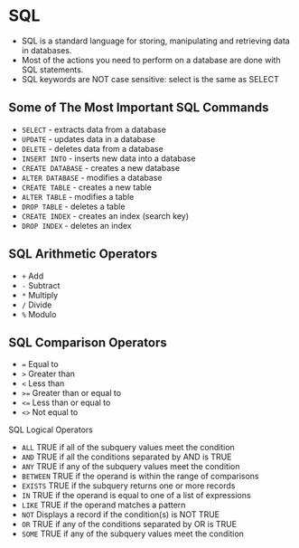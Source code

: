 # SQL
- SQL is a standard language for storing, manipulating and retrieving data in databases. 
- Most of the actions you need to perform on a database are done with SQL statements.
- SQL keywords are NOT case sensitive: select is the same as SELECT

## Some of The Most Important SQL Commands
- `SELECT` - extracts data from a database
- `UPDATE` - updates data in a database
- `DELETE` - deletes data from a database
- `INSERT INTO` - inserts new data into a database
- `CREATE DATABASE` - creates a new database
- `ALTER DATABASE` - modifies a database
- `CREATE TABLE` - creates a new table
- `ALTER TABLE` - modifies a table
- `DROP TABLE` - deletes a table
- `CREATE INDEX` - creates an index (search key)
- `DROP INDEX` - deletes an index

## SQL Arithmetic Operators
- `+`	Add	
- `-`	Subtract	
- `*`	Multiply	
- `/`	Divide	
- `%`	Modulo

## SQL Comparison Operators
- `=`	Equal to	
- `>`	Greater than	
- `<`	Less than	
- `>=`	Greater than or equal to	
- `<=`	Less than or equal to	
- `<>`	Not equal to

SQL Logical Operators
- `ALL`	TRUE if all of the subquery values meet the condition	
- `AND`	TRUE if all the conditions separated by AND is TRUE	
- `ANY`	TRUE if any of the subquery values meet the condition	
- `BETWEEN`	TRUE if the operand is within the range of comparisons	
- `EXISTS`	TRUE if the subquery returns one or more records	
- `IN`	TRUE if the operand is equal to one of a list of expressions	
- `LIKE`	TRUE if the operand matches a pattern	
- `NOT`	Displays a record if the condition(s) is NOT TRUE	
- `OR`	TRUE if any of the conditions separated by OR is TRUE	
- `SOME`	TRUE if any of the subquery values meet the condition	
